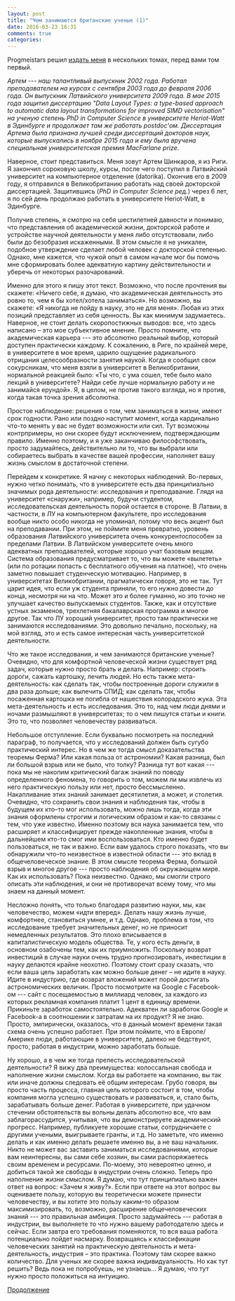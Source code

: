 ```yaml
---
layout: post
title: "Чем занимаются британские ученые (1)"
date: 2016-03-23 16:31
comments: true
categories:
---
```


Progmeistars решил [издать меня](http://progmeistars.lv/kw/kursovik-137.htm)
в нескольких томах, перед вами том первый.

_Артем --- наш талантливый выпускник  2002 года. Работал преподавателем на курсах c
cентября 2003 года до февраля 2006 года. Он выпускник Латвийского университета
2009 года. В мае 2015 года защитил диссертацию "Data Layout Types: a type-based
approach to automatic data layout transformations for improved SIMD
vectorisation" на  ученую степень PhD in Computer Science  в университете
Heriot-Watt  в Эдинбурге и  продолжает   там же работать postdoc'ом.
Диссертация Артема была признана лучшей среди диссертаций докторов наук, которые
выпускались  в ноябре 2015 года и ему была вручена специальная университетская
премия MacFarlane prize._

<!-- more -->

Наверное, стоит представиться.  Меня зовут Артем Шинкаров, я из Риги. Я закончил
сороковую школу, курсы, после чего  поступил в Латвийский университет  на
компьютерное отделение (datorika). Окончив его в 2009 году, я отправился в
Великобританию работать над своей  докторской диссертацией. Защитившись (_PhD in
Computer Science  ред._) через 6 лет, я по сей день продолжаю работать в
университете Heriot-Watt, в Эдинбурге.

Получив степень, я смотрю на себя шестилетней давности и понимаю, что
представления об академической жизни, докторской работе и устройстве научной
деятельности у меня либо отсутствовали, либо были до безобразия искаженными.  В
этом смысле я не уникален, подобное утверждение сделает любой человек с
докторской степенью.  Однако, мне кажется, что чужой опыт в самом начале мог бы
помочь мне сформировать более адекватную картину действительности и уберечь от
некоторых разочарований.

Именно для этого я пишу этот текст. Возможно, что после прочтения вы скажете:
«Ничего себе, я думаю, что академическая деятельность это ровно то, чем я бы
хотел/хотела заниматься». Но возможно, вы скажете: «Я никогда не пойду в науку,
это не для меня».  Любая из этих позиций представляет из себя ценность.  Вы как
минимум задумаетесь. Наверное, не стоит делать скоропостижных выводов: все, что
здесь написано – это мое субъективное мнение. Просто помните, что академическая
карьера --- это абсолютно реальный выбор, который доступен практически каждому. К
сожалению, в Риге, по крайней мере, в университете в мое время, царило ощущение
радикального отрицания целесообразности занятия наукой.  Когда я сообщил свои
сокурсникам, что меня взяли в университет в Великобритании, нормальной реакцией
было:  «Ты что, с ума сошел, тебе было мало лекций в университете?  Найди себе
лучше нормальную работу и не занимайся ерундой».  Я, в целом, не против такого
взгляда, но я против, когда такая  точка зрения абсолютна.

Простое наблюдение: решения о том, чем заниматься в жизни, имеют срок годности.
Рано или поздно наступит момент, когда кардинально что-то менять у вас не будет
возможности или сил.  Тут возможны контрпримеры, но они скорее будут
исключением, подтверждающим правило. Именно поэтому, и я уже заканчиваю
философствовать, просто задумайтесь, действительно ли то, что вы выбрали или
собираетесь выбрать в качестве вашей профессии, наполняет вашу жизнь смыслом в
достаточной степени.

Перейдем к конкретике.  Я начну с некоторых наблюдений.  Во-первых, нужно четко
понимать, что в университете есть два принципиально значимых рода деятельности:
исследования и преподавание.  Глядя на университет «снаружи», например, будучи
студентом, исследовательская деятельность порой остается в стороне.  В Латвии, в
частности, в ЛУ на компьютерном факультете, про исследования вообще никто особо
никогда не упоминал, потому что весь акцент был на преподавании.  При этом, не
поймите меня превратно, уровень образования Латвийского университета очень
конкурентоспособен за пределами Латвии.  В Латвийском университете очень много
адекватных преподавателей, которые хорошо учат базовым вещам.  Система
образования предусматривает то, что вы можете «вылететь» (или по ротации попасть
с бесплатного обучения на платное), что очень заметно повышает студенческую
мотивацию.  Например, в университетах Великобритании, прагматически говоря, это
не так.  Тут царит идея, что если уж студента приняли, то его нужно довести до
конца, несмотря ни на что. Может это и более гуманно, но это точно не улучшает
качество выпускаемых студентов.  Также, как и отсутствие устных экзаменов,
трехлетняя бакалаврская программа и многое другое.  Так что ЛУ хороший
университет, просто там практически не занимаются исследованиями.  Это довольно
печально, поскольку, на мой взгляд, это и есть самое интересная часть
университетской деятельности.

Что же такое исследования, и чем занимаются британские ученые?  Очевидно, что
для комфортной человеческой жизни существует ряд задач, которые нужно просто
брать и делать. Например: строить дороги, сажать картошку, лечить людей. Но есть
также мета-деятельность: как сделать так, чтобы построенные дороги служили в два
раза дольше; как вылечить СПИД; как сделать так, чтобы посаженная картошка не
погибла от нашествия колорадского жука. Эта мета-деятельность и есть
исследования.  Это то, над чем люди днями и ночами размышляют в университетах;
то о чем пишутся статьи и книги.  Это то, что позволяет человечеству
развиваться.

Небольшое отступление. Если буквально посмотреть на последний параграф, то
получается, что у исследований должен быть сугубо практический интерес. Но в чем
же тогда смысл доказательства теоремы Ферма?  Или какая польза от астрономии?
Какая разница, был ли большой взрыв или не было, что толку? Разница тут вот
какая --- пока мы не накопим критический багаж знаний по поводу определенного
феномена, то говорить о том, можем ли мы извлечь из него практическую пользу или
нет, просто бессмысленно.  Накапливание этих знаний занимает десятилетия, а
может, и столетия.  Очевидно, что сохранить свои знания и наблюдения так, чтобы
в будущем их кто–то мог использовать, можно лишь тогда, когда эти знания
оформлены строгим и логическим образом и как-то связаны с тем, что уже известно.
Именно поэтому вся наука занимается тем, что расширяет и классифицирует прежде
накопленные знания, чтобы в дальнейшем кто-то смог ими воспользоваться.  Кто
именно будет пользоваться, не так и важно.  Если вам удалось строго показать,
что вы обнаружили что–то неизвестное в известной области --- это вклад в
общечеловеческое знание.  В этом смысле теорема Ферма, большой взрыв и многое
другое --- просто наблюдения об окружающем мире.  Как их использовать? Пока
неизвестно.  Однако, мы смогли строго описать эти наблюдения, и они не
противоречат всему тому, что мы знаем на данный момент.

Несложно понять, что только благодаря развитию науки, мы, как человечество,
можем «идти вперед».  Делать нашу жизнь лучше, комфортнее, становиться умнее, и
т.д.  Однако, проблема в том, что исследование требует значительных денег, но не
приносит немедленных результатов.  Это плохо вписывается в капиталистическую
модель общества.  Те, у кого есть деньги, в основном озабочены тем, как их
приумножить.  Поскольку возврат инвестиций в случае науки очень трудно
прогнозировать, инвестиции в науку делаются крайне неохотно.  Поэтому стоит
сразу сказать, что если ваша цель заработать как можно больше денег – не идите в
науку.  Идите в индустрию, где возврат вложений может порой достигать
астрономических величин. Просто посмотрите на Google с Facebook-ом --- сайт с
посещаемостью в миллиард человек, за каждого из которых рекламная компания
платит 1 цент в единицу времени.  Прикиньте заработок самостоятельно.  Адекватен
ли заработок Google и Facebook-а в соотношении к затратам на их продукт?  Я не
знаю.  Просто, эмпирически, оказалось, что в данный момент времени такая схема
очень успешно работает.  При этом поймите, что в Европе/Америке люди, работающие
в университете, далеко не бедствуют, просто, работая в индустрии, можно
заработать больше.

Ну хорошо, а в чем же тогда прелесть исследовательской деятельности? Я вижу два
преимущества: колоссальная свобода и наполнение жизни смыслом. Когда вы
работаете на компанию, вы так или иначе должны следовать её общим интересам.
Грубо говоря, вы просто часть процесса, главная цель которого состоит в том,
чтобы компания могла успешно существовать и развиваться, и, стало быть,
зарабатывать больше денег.  Работая в университете, при удачном стечении
обстоятельств вы вольны делать абсолютно все, что вам заблагорассудится,
учитывая, что вы демонстрируете академический прогресс. Например, публикуете
хорошие статьи, сотрудничаете с другими учеными, выигрываете гранты, и т.д.  Но
заметьте, что именно делать и как именно делать решаете именно вы, а не ваш
начальник.  Никто не может вас заставить заниматься исследованиями, которые вам
неинтересны, вы  сами себе хозяин, вы сами распоряжаетесь своим временем и
ресурсами.  По-моему, это невероятно ценно, и добиться такой же свободы в
индустрии очень сложно. Теперь про наполнение жизни смыслом.  Я думаю, что тут
принципиально важен ответ на вопрос: «Зачем я живу?».  Если при ответе на этот
вопрос вы оцениваете пользу, которую вы теоретически можете принести
человечеству, и вы хотите это пользу каким–то образом максимизировать, то,
возможно, расширение общечеловеческих знаний --- это правильная амбиция.  Просто
задумайтесь --- работая в индустрии, вы выполняете то что нужно вашему
работодателю здесь и сейчас.  Если завтра его требования поменяются, то вся ваша
работа потенциально пойдет насмарку. Возвращаясь к классификации человеческих
занятий на практическую деятельность и мета-деятельность, индустрия – это
практика.  Поэтому там скорее важно количество.  Для ученых же скорее важна
индивидуальность. Но как тут решить?  Ведь пока не попробуешь, не узнаешь... Я
думаю, что тут нужно просто положиться на интуицию.

[Продолжение](/posts/2016-05-12-british-scientists-2.html)
